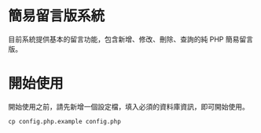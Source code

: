 # 簡易留言版系統

目前系統提供基本的留言功能，包含新增、修改、刪除、查詢的純 PHP 簡易留言版。

# 開始使用

開始使用之前，請先新增一個設定檔，填入必須的資料庫資訊，即可開始使用。

```shell
cp config.php.example config.php
```
